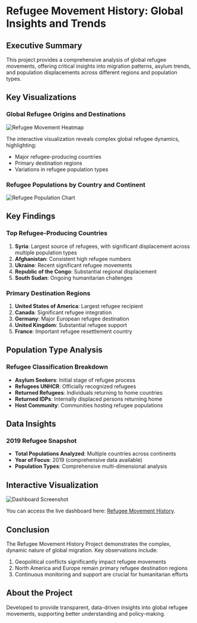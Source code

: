 # Refugee Movement History: Global Insights and Trends

## Executive Summary

This project provides a comprehensive analysis of global refugee movements, offering critical insights into migration patterns, asylum trends, and population displacements across different regions and population types.

## Key Visualizations

### Global Refugee Origins and Destinations
![Refugee Movement Heatmap](/path/to/heatmap-image.png)

The interactive visualization reveals complex global refugee dynamics, highlighting:
- Major refugee-producing countries
- Primary destination regions
- Variations in refugee population types

### Refugee Populations by Country and Continent
![Refugee Population Chart](/path/to/population-chart.png)

## Key Findings

### Top Refugee-Producing Countries
1. **Syria**: Largest source of refugees, with significant displacement across multiple population types
2. **Afghanistan**: Consistent high refugee numbers
3. **Ukraine**: Recent significant refugee movements
4. **Republic of the Congo**: Substantial regional displacement
5. **South Sudan**: Ongoing humanitarian challenges

### Primary Destination Regions
1. **United States of America**: Largest refugee recipient
2. **Canada**: Significant refugee integration
3. **Germany**: Major European refugee destination
4. **United Kingdom**: Substantial refugee support
5. **France**: Important refugee resettlement country

## Population Type Analysis

### Refugee Classification Breakdown
- **Asylum Seekers**: Initial stage of refugee process
- **Refugees UNHCR**: Officially recognized refugees
- **Returned Refugees**: Individuals returning to home countries
- **Returned IDPs**: Internally displaced persons returning home
- **Host Community**: Communities hosting refugee populations

## Data Insights

### 2019 Refugee Snapshot
- **Total Populations Analyzed**: Multiple countries across continents
- **Year of Focus**: 2019 (comprehensive data available)
- **Population Types**: Comprehensive multi-dimensional analysis

## Interactive Visualization

![Dashboard Screenshot]([https://raw.githubusercontent.com/Darshanamishra/Images/main/dashboard-sales.png](https://github.com/Darshanamishra/Refugee-Movement-History/blob/main/Filters%20Tools/Home.png))

You can access the live dashboard here: [Refugee Movement History]([https://app.powerbi.com/view?r=eyJrIjoiNDFiYzY0MGUtMWM5Mi00OWNlLTg5OTQtNzAzMTA3NjQ1ODVlIiwidCI6IjliMzQwYjg1LWNiZGUtNDY4MS1hNmQwLTBlMTI2MDk0MzYzMyJ9](https://app.powerbi.com/view?r=eyJrIjoiYjU1ZTJlMDYtZGI4MC00YWY1LTg2ZmYtODk2YjE5OGI2YzYxIiwidCI6ImViZTAyOTY0LTUwZWUtNGI3MS1iYjA3LWYyYjQ2YWZlN2QxMiJ9)).
## Conclusion

The Refugee Movement History Project demonstrates the complex, dynamic nature of global migration. Key observations include:

1. Geopolitical conflicts significantly impact refugee movements
2. North America and Europe remain primary refugee destination regions
3. Continuous monitoring and support are crucial for humanitarian efforts


## About the Project
Developed to provide transparent, data-driven insights into global refugee movements, supporting better understanding and policy-making.
